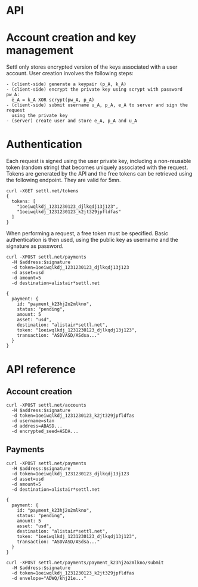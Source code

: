 # API

# Account creation and key management

Settl only stores encrypted version of the keys associated with a user account.
User creation involves the following steps:

```
- (client-side) generate a keypair (p_A, k_A)
- (client-side) encrypt the private key using scrypt with password pw_A:
  e_A = k_A XOR scrypt(pw_A, p_A)
- (client-side) submit username u_A, p_A, e_A to server and sign the request
  using the private key
- (server) create user and store e_A, p_A and u_A
```

# Authentication

Each request is signed using the user private key, including a non-reusable
token (random string) that becomes uniquely associated with the request. Tokens
are generated by the API and the free tokens can be retrieved using the
following endpoint. They are valid for 5mn.
```
curl -XGET settl.net/tokens
{
  tokens: [
    "1oeiwqlkdj_1231230123_djlkqdj13j123",
    "1oeiwqlkdj_1231230123_k2jt329jpfldfas"
  ]
}
```

When performing a request, a free token must be specified. Basic authentication
is then used, using the public key as username and the signature as password.


```
curl -XPOST settl.net/payments
  -H $address:$signature
  -d token=1oeiwqlkdj_1231230123_djlkqdj13j123
  -d asset=usd
  -d amount=5
  -d destination=alistair*settl.net

{
  payment: {
    id: "payment_k23hj2o2mlkno",
    status: "pending",
    amount: 5
    asset: "usd",
    destination: "alistair*settl.net",
    token: "1oeiwqlkdj_1231230123_djlkqdj13j123",
    transaction: "ASDVASD/ASdsa..."
  }
}
```

# API reference

## Account creation

```
curl -XPOST settl.net/accounts
  -H $address:$signature
  -d token=1oeiwqlkdj_1231230123_k2jt329jpfldfas
  -d username=stan
  -d address=ABASD...
  -d encrypted_seed=ASDA...
```

## Payments

```
curl -XPOST settl.net/payments
  -H $address:$signature
  -d token=1oeiwqlkdj_1231230123_djlkqdj13j123
  -d asset=usd
  -d amount=5
  -d destination=alistair*settl.net

{
  payment: {
    id: "payment_k23hj2o2mlkno",
    status: "pending",
    amount: 5
    asset: "usd",
    destination: "alistair*settl.net",
    token: "1oeiwqlkdj_1231230123_djlkqdj13j123",
    transaction: "ASDVASD/ASdsa..."
  }
}
```

```
curl -XPOST settl.net/payments/payment_k23hj2o2mlkno/submit
  -H $address:$signature
  -d token=1oeiwqlkdj_1231230123_k2jt329jpfldfas
  -d envelope="ADWQ/khj21e..."
```
